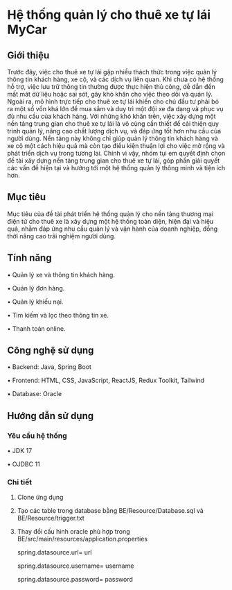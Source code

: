 

# Hệ thống quản lý cho thuê xe tự lái MyCar

## Giới thiệu

  Trước đây, việc cho thuê xe tự lái gặp nhiều thách thức trong việc quản lý thông tin khách hàng, xe cộ, và các dịch vụ liên quan. Khi chưa có hệ thống hỗ trợ, việc lưu trữ thông tin thường được thực hiện thủ công, dễ dẫn đến mất mát dữ liệu hoặc sai sót, gây khó khăn cho việc theo dõi và quản lý. Ngoài ra, mô hình trực tiếp cho thuê xe tự lái khiến cho chủ đầu tư phải bỏ ra một số vốn khá lớn để mua sắm và duy trì một đội xe đa dạng và phục vụ đủ nhu cầu của khách hàng. Với những khó khăn trên, việc xây dựng một nền tảng trung gian cho thuê xe tự lái là vô cùng cần thiết để cải thiện quy trình quản lý, nâng cao chất lượng dịch vụ, và đáp ứng tốt hơn nhu cầu của người dùng. Nền tảng này không chỉ giúp quản lý thông tin khách hàng và xe cộ một cách hiệu quả mà còn tạo điều kiện thuận lợi cho việc mở rộng và phát triển dịch vụ trong tương lai. Chính vì vậy, nhóm tụi em quyết định chọn đề tài xây dựng nền tảng trung gian cho thuê xe tự lái, góp phần giải quyết các vấn đề hiện tại và hướng tới một hệ thống quản lý thông minh và tiện ích hơn.

## Mục tiêu

  Mục tiêu của đề tài phát triển hệ thống quản lý cho nền tảng thương mại điện tử cho thuê xe là xây dựng một hệ thống toàn diện, hiện đại và hiệu quả, nhằm đáp ứng nhu cầu quản lý và vận hành của doanh nghiệp, đồng thời nâng cao trải nghiệm người dùng.

## Tính năng

  •	Quản lý xe và thông tin khách hàng.
  
  •	Quản lý đơn hàng.
  
  •	Quản lý khiếu nại.
  
  •	Tìm kiếm và lọc theo thông tin xe.
  
  •	Thanh toán online.

## Công nghệ sử dụng

  •	Backend: Java, Spring Boot
  
  •	Frontend: HTML, CSS, JavaScript, ReactJS, Redux Toolkit, Tailwind
  
  •	Database: Oracle

## Hướng dẫn sử dụng


### Yêu cầu hệ thống

  •	JDK 17
  
  •	OJDBC 11

### Chi tiết
  
1.	Clone ứng dụng
2.	Tạo các table  trong database bằng BE/Resource/Database.sql và   BE/Resource/trigger.txt
3.	Thay đổi cấu hình oracle phù hợp trong BE/src/main/resources/application.properties

      spring.datasource.url= url
  	
      spring.datasource.username= username
  	
      spring.datasource.password= password
   

